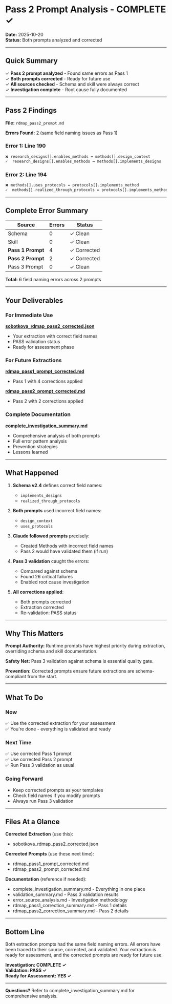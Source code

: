 # Pass 2 Prompt Analysis - COMPLETE ✓

**Date:** 2025-10-20  
**Status:** Both prompts analyzed and corrected

---

## Quick Summary

✓ **Pass 2 prompt analyzed** - Found same errors as Pass 1  
✓ **Both prompts corrected** - Ready for future use  
✓ **All sources checked** - Schema and skill were always correct  
✓ **Investigation complete** - Root cause fully documented

---

## Pass 2 Findings

**File:** `rdmap_pass2_prompt.md`

**Errors Found:** 2 (same field naming issues as Pass 1)

### Error 1: Line 190
```markdown
❌ research_designs[].enables_methods ↔ methods[].design_context
✓  research_designs[].enables_methods ↔ methods[].implements_designs
```

### Error 2: Line 194
```markdown
❌ methods[].uses_protocols ↔ protocols[].implements_method
✓  methods[].realized_through_protocols ↔ protocols[].implements_method
```

---

## Complete Error Summary

| Source | Errors | Status |
|--------|--------|--------|
| Schema | 0 | ✓ Clean |
| Skill | 0 | ✓ Clean |
| **Pass 1 Prompt** | 4 | ✓ Corrected |
| **Pass 2 Prompt** | 2 | ✓ Corrected |
| Pass 3 Prompt | 0 | ✓ Clean |

**Total:** 6 field naming errors across 2 prompts

---

## Your Deliverables

### For Immediate Use
**[sobotkova_rdmap_pass2_corrected.json](computer:///mnt/user-data/outputs/sobotkova_rdmap_pass2_corrected.json)**
- Your extraction with correct field names
- PASS validation status
- Ready for assessment phase

### For Future Extractions
**[rdmap_pass1_prompt_corrected.md](computer:///mnt/user-data/outputs/rdmap_pass1_prompt_corrected.md)**
- Pass 1 with 4 corrections applied

**[rdmap_pass2_prompt_corrected.md](computer:///mnt/user-data/outputs/rdmap_pass2_prompt_corrected.md)**
- Pass 2 with 2 corrections applied

### Complete Documentation
**[complete_investigation_summary.md](computer:///mnt/user-data/outputs/complete_investigation_summary.md)**
- Comprehensive analysis of both prompts
- Full error pattern analysis
- Prevention strategies
- Lessons learned

---

## What Happened

1. **Schema v2.4** defines correct field names:
   - `implements_designs`
   - `realized_through_protocols`

2. **Both prompts** used incorrect field names:
   - `design_context`
   - `uses_protocols`

3. **Claude followed prompts** precisely:
   - Created Methods with incorrect field names
   - Pass 2 would have validated them (if run)

4. **Pass 3 validation** caught the errors:
   - Compared against schema
   - Found 26 critical failures
   - Enabled root cause investigation

5. **All corrections applied**:
   - Both prompts corrected
   - Extraction corrected
   - Re-validation: PASS status

---

## Why This Matters

**Prompt Authority:** Runtime prompts have highest priority during extraction, overriding schema and skill documentation.

**Safety Net:** Pass 3 validation against schema is essential quality gate.

**Prevention:** Corrected prompts ensure future extractions are schema-compliant from the start.

---

## What To Do

### Now
✅ Use the corrected extraction for your assessment  
✅ You're done - everything is validated and ready

### Next Time
✅ Use corrected Pass 1 prompt  
✅ Use corrected Pass 2 prompt  
✅ Run Pass 3 validation as usual

### Going Forward
- Keep corrected prompts as your templates
- Check field names if you modify prompts
- Always run Pass 3 validation

---

## Files At a Glance

**Corrected Extraction** (use this):
- sobotkova_rdmap_pass2_corrected.json

**Corrected Prompts** (use these next time):
- rdmap_pass1_prompt_corrected.md
- rdmap_pass2_prompt_corrected.md

**Documentation** (reference if needed):
- complete_investigation_summary.md - Everything in one place
- validation_summary.md - Pass 3 validation results
- error_source_analysis.md - Investigation methodology
- rdmap_pass1_correction_summary.md - Pass 1 details
- rdmap_pass2_correction_summary.md - Pass 2 details

---

## Bottom Line

Both extraction prompts had the same field naming errors. All errors have been traced to their source, corrected, and validated. Your extraction is ready for assessment, and the corrected prompts are ready for future use.

**Investigation: COMPLETE ✓**  
**Validation: PASS ✓**  
**Ready for Assessment: YES ✓**

---

**Questions?** Refer to complete_investigation_summary.md for comprehensive analysis.
